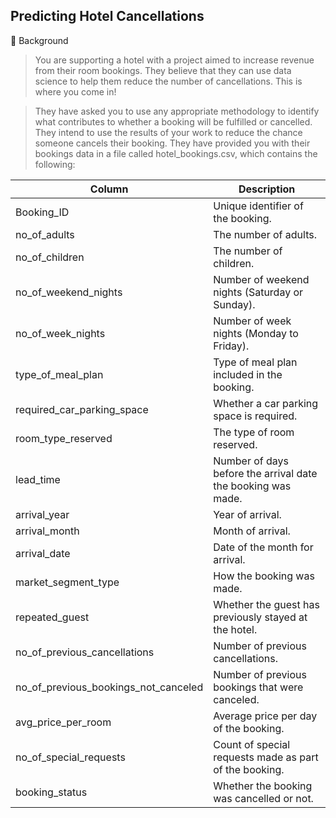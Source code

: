 ## Predicting Hotel Cancellations
🏨 Background
> You are supporting a hotel with a project aimed to increase revenue from their room bookings. They believe that they can use data science to help them reduce the number of cancellations. This is where you come in!

> They have asked you to use any appropriate methodology to identify what contributes to whether a booking will be fulfilled or cancelled. They intend to use the results of your work to reduce the chance someone cancels their booking.
> They have provided you with their bookings data in a file called hotel_bookings.csv, which contains the following:

|Column|Description|
|---|---|
|Booking_ID	|Unique identifier of the booking.|
|no_of_adults	|The number of adults.|
|no_of_children	|The number of children.|
|no_of_weekend_nights	|Number of weekend nights (Saturday or Sunday).|
|no_of_week_nights	|Number of week nights (Monday to Friday).|
|type_of_meal_plan	|Type of meal plan included in the booking.|
|required_car_parking_space	|Whether a car parking space is required.|
|room_type_reserved	|The type of room reserved.|
|lead_time	|Number of days before the arrival date the booking was made.|
|arrival_year	|Year of arrival.|
|arrival_month	|Month of arrival.|
|arrival_date	|Date of the month for arrival.|
|market_segment_type	|How the booking was made.|
|repeated_guest	|Whether the guest has previously stayed at the hotel.|
|no_of_previous_cancellations	|Number of previous cancellations.|
|no_of_previous_bookings_not_canceled	|Number of previous bookings that were canceled.|
|avg_price_per_room	|Average price per day of the booking.|
|no_of_special_requests	|Count of special requests made as part of the booking.|
|booking_status	|Whether the booking was cancelled or not.|